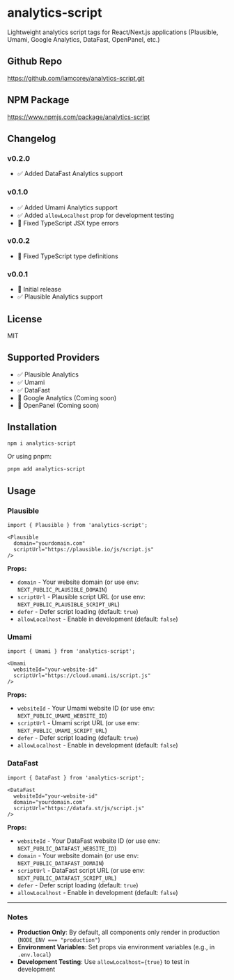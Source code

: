 # analytics-script

Lightweight analytics script tags for React/Next.js applications (Plausible, Umami, Google Analytics, DataFast, OpenPanel, etc.)

## Github Repo
https://github.com/iamcorey/analytics-script.git

## NPM Package
https://www.npmjs.com/package/analytics-script

## Changelog

### v0.2.0
- ✅ Added DataFast Analytics support

### v0.1.0
- ✅ Added Umami Analytics support
- ✅ Added `allowLocalhost` prop for development testing
- 🐛 Fixed TypeScript JSX type errors

### v0.0.2
- 🐛 Fixed TypeScript type definitions

### v0.0.1
- 🎉 Initial release
- ✅ Plausible Analytics support

## License

MIT

## Supported Providers

- ✅ Plausible Analytics
- ✅ Umami
- ✅ DataFast
- 🚧 Google Analytics (Coming soon)
- 🚧 OpenPanel (Coming soon)

## Installation

```bash
npm i analytics-script
```

Or using pnpm:

```bash
pnpm add analytics-script
```

## Usage

### Plausible

```tsx
import { Plausible } from 'analytics-script';

<Plausible 
  domain="yourdomain.com" 
  scriptUrl="https://plausible.io/js/script.js"
/>
```

**Props:**
- `domain` - Your website domain (or use env: `NEXT_PUBLIC_PLAUSIBLE_DOMAIN`)
- `scriptUrl` - Plausible script URL (or use env: `NEXT_PUBLIC_PLAUSIBLE_SCRIPT_URL`)
- `defer` - Defer script loading (default: `true`)
- `allowLocalhost` - Enable in development (default: `false`)

### Umami

```tsx
import { Umami } from 'analytics-script';

<Umami 
  websiteId="your-website-id" 
  scriptUrl="https://cloud.umami.is/script.js"
/>
```

**Props:**
- `websiteId` - Your Umami website ID (or use env: `NEXT_PUBLIC_UMAMI_WEBSITE_ID`)
- `scriptUrl` - Umami script URL (or use env: `NEXT_PUBLIC_UMAMI_SCRIPT_URL`)
- `defer` - Defer script loading (default: `true`)
- `allowLocalhost` - Enable in development (default: `false`)

### DataFast

```tsx
import { DataFast } from 'analytics-script';

<DataFast 
  websiteId="your-website-id" 
  domain="yourdomain.com"
  scriptUrl="https://datafa.st/js/script.js"
/>
```

**Props:**
- `websiteId` - Your DataFast website ID (or use env: `NEXT_PUBLIC_DATAFAST_WEBSITE_ID`)
- `domain` - Your website domain (or use env: `NEXT_PUBLIC_DATAFAST_DOMAIN`)
- `scriptUrl` - DataFast script URL (or use env: `NEXT_PUBLIC_DATAFAST_SCRIPT_URL`)
- `defer` - Defer script loading (default: `true`)
- `allowLocalhost` - Enable in development (default: `false`)

---

### Notes

- **Production Only**: By default, all components only render in production (`NODE_ENV === "production"`)
- **Environment Variables**: Set props via environment variables (e.g., in `.env.local`)
- **Development Testing**: Use `allowLocalhost={true}` to test in development

